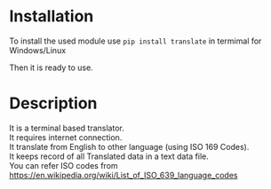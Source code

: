 # **Installation**

To install the used module use ```pip install translate``` in termimal for Windows/Linux

Then it is ready to use.


# **Description**

It is a terminal based translator.<br>
It requires internet connection.<br>
It translate from English to other language (using ISO 169 Codes).<br>
It keeps record of all Translated data in a text data file.<br>
You can refer ISO codes from https://en.wikipedia.org/wiki/List_of_ISO_639_language_codes
